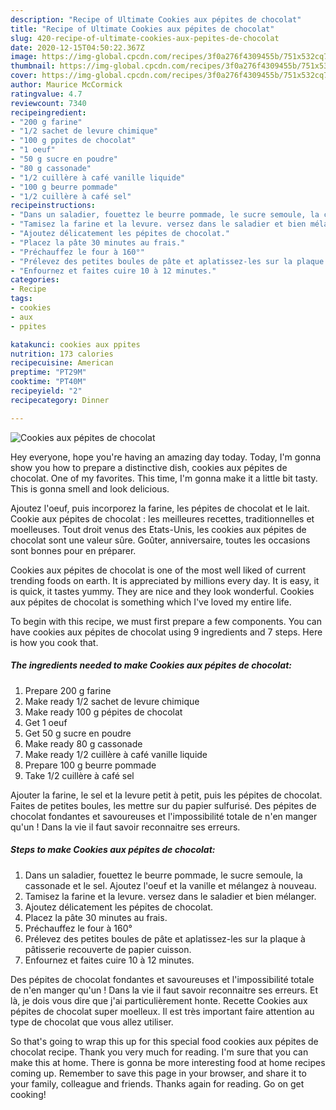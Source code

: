 ```yaml
---
description: "Recipe of Ultimate Cookies aux pépites de chocolat"
title: "Recipe of Ultimate Cookies aux pépites de chocolat"
slug: 420-recipe-of-ultimate-cookies-aux-pepites-de-chocolat
date: 2020-12-15T04:50:22.367Z
image: https://img-global.cpcdn.com/recipes/3f0a276f4309455b/751x532cq70/cookies-aux-pepites-de-chocolat-photo-principale-de-la-recette.jpg
thumbnail: https://img-global.cpcdn.com/recipes/3f0a276f4309455b/751x532cq70/cookies-aux-pepites-de-chocolat-photo-principale-de-la-recette.jpg
cover: https://img-global.cpcdn.com/recipes/3f0a276f4309455b/751x532cq70/cookies-aux-pepites-de-chocolat-photo-principale-de-la-recette.jpg
author: Maurice McCormick
ratingvalue: 4.7
reviewcount: 7340
recipeingredient:
- "200 g farine"
- "1/2 sachet de levure chimique"
- "100 g ppites de chocolat"
- "1 oeuf"
- "50 g sucre en poudre"
- "80 g cassonade"
- "1/2 cuillère à café vanille liquide"
- "100 g beurre pommade"
- "1/2 cuillère à café sel"
recipeinstructions:
- "Dans un saladier, fouettez le beurre pommade, le sucre semoule, la cassonade et le sel. Ajoutez l&#39;oeuf et la vanille et mélangez à nouveau."
- "Tamisez la farine et la levure. versez dans le saladier et bien mélanger."
- "Ajoutez délicatement les pépites de chocolat."
- "Placez la pâte 30 minutes au frais."
- "Préchauffez le four à 160°"
- "Prélevez des petites boules de pâte et aplatissez-les sur la plaque à pâtisserie recouverte de papier cuisson."
- "Enfournez et faites cuire 10 à 12 minutes."
categories:
- Recipe
tags:
- cookies
- aux
- ppites

katakunci: cookies aux ppites 
nutrition: 173 calories
recipecuisine: American
preptime: "PT29M"
cooktime: "PT40M"
recipeyield: "2"
recipecategory: Dinner

---
```



![Cookies aux pépites de chocolat](https://img-global.cpcdn.com/recipes/3f0a276f4309455b/751x532cq70/cookies-aux-pepites-de-chocolat-photo-principale-de-la-recette.jpg)

Hey everyone, hope you're having an amazing day today. Today, I'm gonna show you how to prepare a distinctive dish, cookies aux pépites de chocolat. One of my favorites. This time, I'm gonna make it a little bit tasty. This is gonna smell and look delicious.

Ajoutez l&#39;oeuf, puis incorporez la farine, les pépites de chocolat et le lait. Cookie aux pépites de chocolat : les meilleures recettes, traditionnelles et moelleuses. Tout droit venus des Etats-Unis, les cookies aux pépites de chocolat sont une valeur sûre. Goûter, anniversaire, toutes les occasions sont bonnes pour en préparer.

Cookies aux pépites de chocolat is one of the most well liked of current trending foods on earth. It is appreciated by millions every day. It is easy, it is quick, it tastes yummy. They are nice and they look wonderful. Cookies aux pépites de chocolat is something which I've loved my entire life.


To begin with this recipe, we must first prepare a few components. You can have cookies aux pépites de chocolat using 9 ingredients and 7 steps. Here is how you cook that.

<!--inarticleads1-->

##### The ingredients needed to make Cookies aux pépites de chocolat:

1. Prepare 200 g farine
1. Make ready 1/2 sachet de levure chimique
1. Make ready 100 g pépites de chocolat
1. Get 1 oeuf
1. Get 50 g sucre en poudre
1. Make ready 80 g cassonade
1. Make ready 1/2 cuillère à café vanille liquide
1. Prepare 100 g beurre pommade
1. Take 1/2 cuillère à café sel


Ajouter la farine, le sel et la levure petit à petit, puis les pépites de chocolat. Faites de petites boules, les mettre sur du papier sulfurisé. Des pépites de chocolat fondantes et savoureuses et l&#39;impossibilité totale de n&#39;en manger qu&#39;un ! Dans la vie il faut savoir reconnaitre ses erreurs. 

<!--inarticleads2-->

##### Steps to make Cookies aux pépites de chocolat:

1. Dans un saladier, fouettez le beurre pommade, le sucre semoule, la cassonade et le sel. Ajoutez l&#39;oeuf et la vanille et mélangez à nouveau.
1. Tamisez la farine et la levure. versez dans le saladier et bien mélanger.
1. Ajoutez délicatement les pépites de chocolat.
1. Placez la pâte 30 minutes au frais.
1. Préchauffez le four à 160°
1. Prélevez des petites boules de pâte et aplatissez-les sur la plaque à pâtisserie recouverte de papier cuisson.
1. Enfournez et faites cuire 10 à 12 minutes.


Des pépites de chocolat fondantes et savoureuses et l&#39;impossibilité totale de n&#39;en manger qu&#39;un ! Dans la vie il faut savoir reconnaitre ses erreurs. Et là, je dois vous dire que j&#39;ai particulièrement honte. Recette Cookies aux pépites de chocolat super moelleux. Il est très important faire attention au type de chocolat que vous allez utiliser. 

So that's going to wrap this up for this special food cookies aux pépites de chocolat recipe. Thank you very much for reading. I'm sure that you can make this at home. There is gonna be more interesting food at home recipes coming up. Remember to save this page in your browser, and share it to your family, colleague and friends. Thanks again for reading. Go on get cooking!
